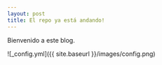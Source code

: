 ```yaml
---
layout: post
title: El repo ya está andando!
---
```


Bienvenido a este blog.

![_config.yml]({{ site.baseurl }}/images/config.png)
